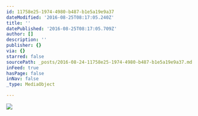 ```yaml
---
id: 11758e25-1974-4980-b487-b1e5a19e9a37
dateModified: '2016-08-25T08:17:05.240Z'
title: ''
datePublished: '2016-08-25T08:17:05.709Z'
author: []
description: ''
publisher: {}
via: {}
starred: false
sourcePath: _posts/2016-08-24-11758e25-1974-4980-b487-b1e5a19e9a37.md
inFeed: true
hasPage: false
inNav: false
_type: MediaObject

---
```

![](https://the-grid-user-content.s3-us-west-2.amazonaws.com/f49063c5-8223-4b25-957d-b0aafb27543f.jpg)